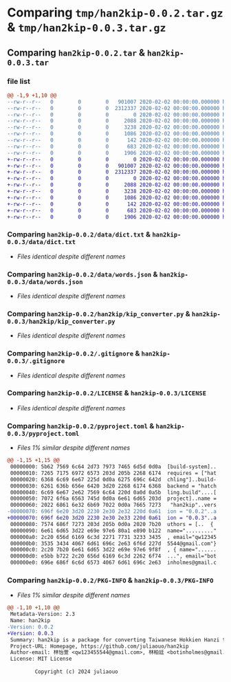 # Comparing `tmp/han2kip-0.0.2.tar.gz` & `tmp/han2kip-0.0.3.tar.gz`

## Comparing `han2kip-0.0.2.tar` & `han2kip-0.0.3.tar`

### file list

```diff
@@ -1,9 +1,10 @@
--rw-r--r--   0        0        0   901007 2020-02-02 00:00:00.000000 han2kip-0.0.2/data/dict.txt
--rw-r--r--   0        0        0  2312337 2020-02-02 00:00:00.000000 han2kip-0.0.2/data/words.json
--rw-r--r--   0        0        0        0 2020-02-02 00:00:00.000000 han2kip-0.0.2/han2kip/__init__.py
--rw-r--r--   0        0        0     2088 2020-02-02 00:00:00.000000 han2kip-0.0.2/han2kip/kip_converter.py
--rw-r--r--   0        0        0     3238 2020-02-02 00:00:00.000000 han2kip-0.0.2/.gitignore
--rw-r--r--   0        0        0     1086 2020-02-02 00:00:00.000000 han2kip-0.0.2/LICENSE
--rw-r--r--   0        0        0      142 2020-02-02 00:00:00.000000 han2kip-0.0.2/README.md
--rw-r--r--   0        0        0      683 2020-02-02 00:00:00.000000 han2kip-0.0.2/pyproject.toml
--rw-r--r--   0        0        0     1906 2020-02-02 00:00:00.000000 han2kip-0.0.2/PKG-INFO
+-rw-r--r--   0        0        0        0 2020-02-02 00:00:00.000000 han2kip-0.0.3/data/__init__.py
+-rw-r--r--   0        0        0   901007 2020-02-02 00:00:00.000000 han2kip-0.0.3/data/dict.txt
+-rw-r--r--   0        0        0  2312337 2020-02-02 00:00:00.000000 han2kip-0.0.3/data/words.json
+-rw-r--r--   0        0        0        0 2020-02-02 00:00:00.000000 han2kip-0.0.3/han2kip/__init__.py
+-rw-r--r--   0        0        0     2088 2020-02-02 00:00:00.000000 han2kip-0.0.3/han2kip/kip_converter.py
+-rw-r--r--   0        0        0     3238 2020-02-02 00:00:00.000000 han2kip-0.0.3/.gitignore
+-rw-r--r--   0        0        0     1086 2020-02-02 00:00:00.000000 han2kip-0.0.3/LICENSE
+-rw-r--r--   0        0        0      142 2020-02-02 00:00:00.000000 han2kip-0.0.3/README.md
+-rw-r--r--   0        0        0      683 2020-02-02 00:00:00.000000 han2kip-0.0.3/pyproject.toml
+-rw-r--r--   0        0        0     1906 2020-02-02 00:00:00.000000 han2kip-0.0.3/PKG-INFO
```

### Comparing `han2kip-0.0.2/data/dict.txt` & `han2kip-0.0.3/data/dict.txt`

 * *Files identical despite different names*

### Comparing `han2kip-0.0.2/data/words.json` & `han2kip-0.0.3/data/words.json`

 * *Files identical despite different names*

### Comparing `han2kip-0.0.2/han2kip/kip_converter.py` & `han2kip-0.0.3/han2kip/kip_converter.py`

 * *Files identical despite different names*

### Comparing `han2kip-0.0.2/.gitignore` & `han2kip-0.0.3/.gitignore`

 * *Files identical despite different names*

### Comparing `han2kip-0.0.2/LICENSE` & `han2kip-0.0.3/LICENSE`

 * *Files identical despite different names*

### Comparing `han2kip-0.0.2/pyproject.toml` & `han2kip-0.0.3/pyproject.toml`

 * *Files 1% similar despite different names*

```diff
@@ -1,15 +1,15 @@
 00000000: 5b62 7569 6c64 2d73 7973 7465 6d5d 0d0a  [build-system]..
 00000010: 7265 7175 6972 6573 203d 205b 2268 6174  requires = ["hat
 00000020: 6368 6c69 6e67 225d 0d0a 6275 696c 642d  chling"]..build-
 00000030: 6261 636b 656e 6420 3d20 2268 6174 6368  backend = "hatch
 00000040: 6c69 6e67 2e62 7569 6c64 220d 0a0d 0a5b  ling.build"....[
 00000050: 7072 6f6a 6563 745d 0d0a 6e61 6d65 203d  project]..name =
 00000060: 2022 6861 6e32 6b69 7022 0d0a 7665 7273   "han2kip"..vers
-00000070: 696f 6e20 3d20 2230 2e30 2e32 220d 0a61  ion = "0.0.2"..a
+00000070: 696f 6e20 3d20 2230 2e30 2e33 220d 0a61  ion = "0.0.3"..a
 00000080: 7574 686f 7273 203d 205b 0d0a 2020 7b20  uthors = [..  { 
 00000090: 6e61 6d65 3d22 e69e 97e6 80a1 e890 b122  name="........."
 000000a0: 2c20 656d 6169 6c3d 2271 7731 3233 3435  , email="qw12345
 000000b0: 3535 3434 4067 6d61 696c 2e63 6f6d 227d  5544@gmail.com"}
 000000c0: 2c20 7b20 6e61 6d65 3d22 e69e 97e6 9f8f  , { name="......
 000000d0: e5bb b722 2c20 656d 6169 6c3d 2262 6f74  ...", email="bot
 000000e0: 696e 686f 6c6d 6573 4067 6d61 696c 2e63  inholmes@gmail.c
```

### Comparing `han2kip-0.0.2/PKG-INFO` & `han2kip-0.0.3/PKG-INFO`

 * *Files 1% similar despite different names*

```diff
@@ -1,10 +1,10 @@
 Metadata-Version: 2.3
 Name: han2kip
-Version: 0.0.2
+Version: 0.0.3
 Summary: han2kip is a package for converting Taiwanese Hokkien Hanzi to its phonetic representation.
 Project-URL: Homepage, https://github.com/juliaouo/han2kip
 Author-email: 林怡萱 <qw123455544@gmail.com>, 林柏廷 <botinholmes@gmail.com>
 License: MIT License
         
         Copyright (c) 2024 juliaouo
```

